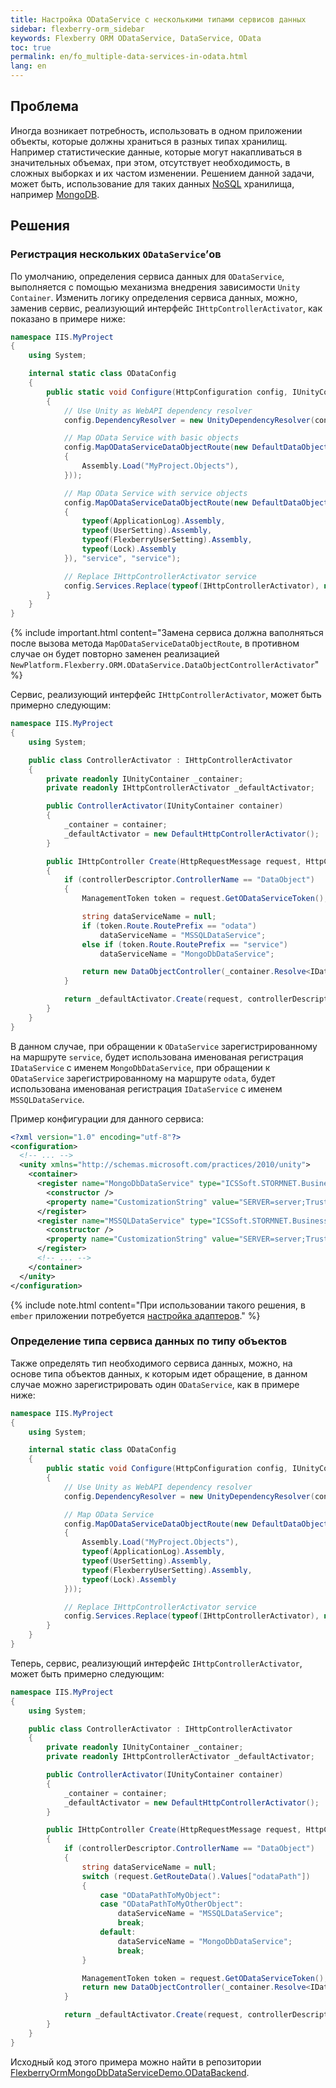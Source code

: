```yaml
---
title: Настройка ODataService с несколькими типами сервисов данных
sidebar: flexberry-orm_sidebar
keywords: Flexberry ORM ODataService, DataService, OData
toc: true
permalink: en/fo_multiple-data-services-in-odata.html
lang: en
---
```


## Проблема

Иногда возникает потребность, использовать в одном приложении объекты, которые должны храниться в разных типах хранилищ.
Например статистические данные, которые могут накапливаться в значительных объемах, при этом, отсутствует необходимость, в сложных выборках и их частом изменении.
Решением данной задачи, может быть, использование для таких данных [NoSQL](https://ru.wikipedia.org/wiki/NoSQL) хранилища, например [MongoDB](https://www.mongodb.com/).

## Решения

### Регистрация нескольких `ODataService`’ов

По умолчанию, определения сервиса данных для `ODataService`, выполняется с помощью механизма внедрения зависимости `Unity Container`.
Изменить логику определения сервиса данных, можно, заменив сервис, реализующий интерфейс  `IHttpControllerActivator`, как показано в примере ниже:

```csharp
namespace IIS.MyProject
{
    using System;

    internal static class ODataConfig
    {
        public static void Configure(HttpConfiguration config, IUnityContainer container)
        {
            // Use Unity as WebAPI dependency resolver
            config.DependencyResolver = new UnityDependencyResolver(container);

            // Map OData Service with basic objects
            config.MapODataServiceDataObjectRoute(new DefaultDataObjectEdmModelBuilder(new[]
            {
                Assembly.Load("MyProject.Objects"),
            }));

            // Map OData Service with service objects
            config.MapODataServiceDataObjectRoute(new DefaultDataObjectEdmModelBuilder(new[]
            {
                typeof(ApplicationLog).Assembly,
                typeof(UserSetting).Assembly,
                typeof(FlexberryUserSetting).Assembly,
                typeof(Lock).Assembly
            }), "service", "service");

            // Replace IHttpControllerActivator service
            config.Services.Replace(typeof(IHttpControllerActivator), new ControllerActivator(container));
        }
    }
}
```

{% include important.html content="Замена сервиса должна ваполняться после вызова метода `MapODataServiceDataObjectRoute`, в противном случае он будет повторно заменен реализацией `NewPlatform.Flexberry.ORM.ODataService.DataObjectControllerActivator`" %}

Сервис, реализующий интерфейс `IHttpControllerActivator`, может быть примерно следующим:

```csharp
namespace IIS.MyProject
{
    using System;

    public class ControllerActivator : IHttpControllerActivator
    {
        private readonly IUnityContainer _container;
        private readonly IHttpControllerActivator _defaultActivator;

        public ControllerActivator(IUnityContainer container)
        {
            _container = container;
            _defaultActivator = new DefaultHttpControllerActivator();
        }

        public IHttpController Create(HttpRequestMessage request, HttpControllerDescriptor controllerDescriptor, Type controllerType)
        {
            if (controllerDescriptor.ControllerName == "DataObject")
            {
                ManagementToken token = request.GetODataServiceToken();

                string dataServiceName = null;
                if (token.Route.RoutePrefix == "odata")
                    dataServiceName = "MSSQLDataService";
                else if (token.Route.RoutePrefix == "service")
                    dataServiceName = "MongoDbDataService";

                return new DataObjectController(_container.Resolve<IDataService>(dataServiceName), token.Model, token.Events, token.Functions);
            }

            return _defaultActivator.Create(request, controllerDescriptor, controllerType);
        }
    }
}
```

В данном случае, при обращении к `ODataService` зарегистрированному на маршруте `service`, будет использована именованая регистрация `IDataService` с именем `MongoDbDataService`, при обращении к `ODataService` зарегистрированному на маршруте `odata`, будет использована именованая регистрация `IDataService` с именем `MSSQLDataService`.

Пример конфигурации для данного сервиса:

```xml
<?xml version="1.0" encoding="utf-8"?>
<configuration>
  <!-- ... -->
  <unity xmlns="http://schemas.microsoft.com/practices/2010/unity">
    <container>
      <register name="MongoDbDataService" type="ICSSoft.STORMNET.Business.IDataService, ICSSoft.STORMNET.Business" mapTo="NewPlatform.Flexberry.ORM.MongoDbDataService, NewPlatform.Flexberry.ORM.MongoDbDataService">
        <constructor />
        <property name="CustomizationString" value="SERVER=server;Trusted_connection=yes;DATABASE=database;" />
      </register>
      <register name="MSSQLDataService" type="ICSSoft.STORMNET.Business.IDataService, ICSSoft.STORMNET.Business" mapTo="ICSSoft.STORMNET.Business.MSSQLDataService, ICSSoft.STORMNET.Business.MSSQLDataService">
        <constructor />
        <property name="CustomizationString" value="SERVER=server;Trusted_connection=yes;DATABASE=database;" />
      </register>
      <!-- ... -->
    </container>
  </unity>
</configuration>
```

{% include note.html content="При использовании такого решения, в `ember` приложении потребуется [настройка адаптеров](efd_adapters.html)." %}

### Определение типа сервиса данных по типу объектов

Также определять тип необходимого сервиса данных, можно, на основе типа объектов данных, к которым идет обращение, в данном случае можно зарегистрировать один `ODataService`, как в примере ниже:

```csharp
namespace IIS.MyProject
{
    using System;

    internal static class ODataConfig
    {
        public static void Configure(HttpConfiguration config, IUnityContainer container)
        {
            // Use Unity as WebAPI dependency resolver
            config.DependencyResolver = new UnityDependencyResolver(container);

            // Map OData Service
            config.MapODataServiceDataObjectRoute(new DefaultDataObjectEdmModelBuilder(new[]
            {
                Assembly.Load("MyProject.Objects"),
                typeof(ApplicationLog).Assembly,
                typeof(UserSetting).Assembly,
                typeof(FlexberryUserSetting).Assembly,
                typeof(Lock).Assembly
            }));

            // Replace IHttpControllerActivator service
            config.Services.Replace(typeof(IHttpControllerActivator), new ControllerActivator(container));
        }
    }
}
```

Теперь, сервис, реализующий интерфейс `IHttpControllerActivator`, может быть примерно следующим:

```csharp
namespace IIS.MyProject
{
    using System;

    public class ControllerActivator : IHttpControllerActivator
    {
        private readonly IUnityContainer _container;
        private readonly IHttpControllerActivator _defaultActivator;

        public ControllerActivator(IUnityContainer container)
        {
            _container = container;
            _defaultActivator = new DefaultHttpControllerActivator();
        }

        public IHttpController Create(HttpRequestMessage request, HttpControllerDescriptor controllerDescriptor, Type controllerType)
        {
            if (controllerDescriptor.ControllerName == "DataObject")
            {
                string dataServiceName = null;
                switch (request.GetRouteData().Values["odataPath"])
                {
                    case "ODataPathToMyObject":
                    case "ODataPathToMyOtherObject":
                        dataServiceName = "MSSQLDataService";
                        break;
                    default:
                        dataServiceName = "MongoDbDataService";
                        break;
                }

                ManagementToken token = request.GetODataServiceToken();
                return new DataObjectController(_container.Resolve<IDataService>(dataServiceName), token.Model, token.Events, token.Functions);
            }

            return _defaultActivator.Create(request, controllerDescriptor, controllerType);
        }
    }
}
```

Исходный код этого примера можно найти в репозитории [FlexberryOrmMongoDbDataServiceDemo.ODataBackend](https://github.com/Flexberry/FlexberryOrmMongoDbDataServiceDemo.ODataBackend).
